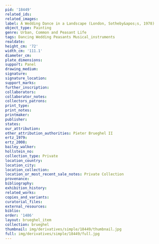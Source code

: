```yaml
---
pid: '18449'
related_ids: 
related_images: 
label: A Wedding Dance in a Landscape (London, Sotheby&apos;s, 1978)
object_type: Painting
genre: Urban, Common and Peasant Life
tags: Dancing Wedding Peasants Musical_instruments
realdate: 
height_cm: '72'
width_cm: '111.1'
diameter_cm: 
plate_dimensions: 
support: Panel
drawing_medium: 
signature: 
signature_location: 
support_marks: 
further_inscription: 
collaborators: 
collaborator_notes: 
collectors_patrons: 
print_type: 
print_notes: 
printmaker: 
publisher: 
states: 
our_attribution: 
other_attribution_authorities: Pieter Brueghel II
ertz_1979: 
ertz_2008: 
bailey_walker: 
hollstein_no: 
collection_type: Private
location_country: 
location_city: 
location_collection: 
location_or_most_recent_sale_notes: Private Collection
provenance: 
bibliography: 
exhibition_history: 
related_works: 
copies_and_variants: 
curatorial_files: 
external_resources: 
biblio: 
order: '1486'
layout: brueghel_item
collection: brueghel
thumbnail: img/derivatives/simple/18449/thumbnail.jpg
full: img/derivatives/simple/18449/full.jpg
---
```

